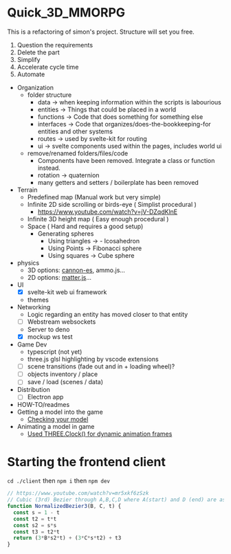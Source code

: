 # Quick_3D_MMORPG

This is a refactoring of simon's project.
Structure will set you free.

1. Question the requirements
2. Delete the part
3. Simplify
4. Accelerate cycle time
5. Automate

- Organization
  - folder structure
    - data -> when keeping information within the scripts is labourious
    - entities -> Things that could be placed in a world
    - functions -> Code that does something for something else
    - interfaces -> Code that organizes/does-the-bookkeeping-for entities and other systems
    - routes -> used by svelte-kit for routing
    - ui -> svelte components used within the pages, includes world ui
  - remove/renamed folders/files/code
    - Components have been removed. Integrate a class or function instead.
    - rotation -> quaternion
    - many getters and setters / boilerplate has been removed
- Terrain
  - Predefined map (Manual work but very simple)
  - Infinite 2D side scrolling or birds-eye ( Simplist procedural  )
    - https://www.youtube.com/watch?v=jV-DZqdKlnE
  - Infinite 3D height map ( Easy enough procedural )
  - Space ( Hard and requires a good setup)
    - Generating spheres
      - Using triangles -> - Icosahedron
      - Using Points -> Fibonacci sphere
      - Using squares -> Cube sphere
- physics
  - 3D options: [cannon-es](https://github.com/pmndrs/cannon-es), ammo.js...
  - 2D options: [matter.js](https://brm.io/matter-js/demo/#collisionFiltering)...
- UI
  - [x] svelte-kit web ui framework
  - themes
- Networking
  - Logic regarding an entity has moved closer to that entity
  - [ ] Webstream websockets
  - Server to deno
   - [x] mockup ws test
- Game Dev
  - typescript (not yet)
  - three.js glsl highlighting by vscode extensions
  - [ ] scene transitions (fade out and in + loading wheel)?
  - [ ] objects inventory / place
  - [ ] save / load (scenes / data)
- Distribution
  - [ ] Electron app
- HOW-TO/readmes
 - Getting a model into the game
   - [Checking your model](https://gltf-viewer.donmccurdy.com/)
 - Animating a model in game
   - [Used THREE.Clock() for dynamic animation frames](https://discoverthreejs.com/book/first-steps/animation-loop/)

# Starting the frontend client

`cd ./client` then `npm i` then `npm dev`

```javascript
// https://www.youtube.com/watch?v=mr5xkf6zSzk
// Cubic (3rd) Bezier through A,B,C,D where A(start) and D (end) are assumed to be 0 and 1
function NormalizedBezier3(B, C, t) {
  const s = 1 - t
  const t2 = t*t
  const s2 = s*s
  const t3 = t2*t
  return (3*B*s2*t) + (3*C*s*t2) + t3
}
```